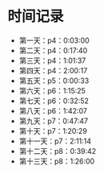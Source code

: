 # 时间记录
- 第一天：p4：0:03:00
- 第二天：p4：0:17:40
- 第三天：p4：1:01:37
- 第四天：p4：2:00:17
- 第五天：p5：0:00:33
- 第六天：p6：1:15:25
- 第七天：p6：0:32:52
- 第八天：p6：1:42:07
- 第九天：p7：0:47:47
- 第十天：p7：1:20:29
- 第十一天：p7：2:11:14
- 第十二天：p8：0:39:42
- 第十三天：p8：1:26:00
